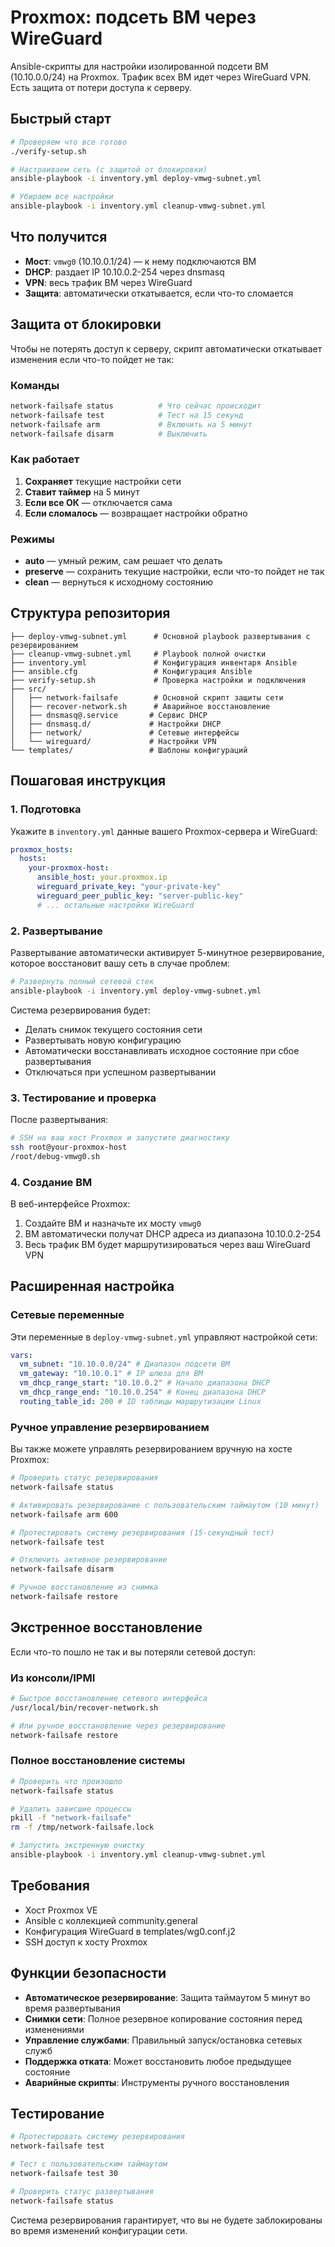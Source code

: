# Proxmox: подсеть ВМ через WireGuard

Ansible-скрипты для настройки изолированной подсети ВМ (10.10.0.0/24) на Proxmox. Трафик всех ВМ идет через WireGuard VPN. Есть защита от потери доступа к серверу.

## Быстрый старт

```bash
# Проверяем что все готово
./verify-setup.sh

# Настраиваем сеть (с защитой от блокировки)
ansible-playbook -i inventory.yml deploy-vmwg-subnet.yml

# Убираем все настройки
ansible-playbook -i inventory.yml cleanup-vmwg-subnet.yml
```

## Что получится

- **Мост**: `vmwg0` (10.10.0.1/24) — к нему подключаются ВМ
- **DHCP**: раздает IP 10.10.0.2-254 через dnsmasq
- **VPN**: весь трафик ВМ через WireGuard
- **Защита**: автоматически откатывается, если что-то сломается

## Защита от блокировки

Чтобы не потерять доступ к серверу, скрипт автоматически откатывает изменения если что-то пойдет не так:

### Команды

```bash
network-failsafe status          # Что сейчас происходит
network-failsafe test            # Тест на 15 секунд
network-failsafe arm             # Включить на 5 минут
network-failsafe disarm          # Выключить
```

### Как работает

1. **Сохраняет** текущие настройки сети
2. **Ставит таймер** на 5 минут
3. **Если все ОК** — отключается сама
4. **Если сломалось** — возвращает настройки обратно

### Режимы

- **auto** — умный режим, сам решает что делать
- **preserve** — сохранить текущие настройки, если что-то пойдет не так
- **clean** — вернуться к исходному состоянию

## Структура репозитория

```text
├── deploy-vmwg-subnet.yml      # Основной playbook развертывания с резервированием
├── cleanup-vmwg-subnet.yml     # Playbook полной очистки
├── inventory.yml               # Конфигурация инвентаря Ansible
├── ansible.cfg                 # Конфигурация Ansible
├── verify-setup.sh             # Проверка настройки и подключения
├── src/
│   ├── network-failsafe        # Основной скрипт защиты сети
│   ├── recover-network.sh      # Аварийное восстановление
│   ├── dnsmasq@.service       # Сервис DHCP
│   ├── dnsmasq.d/             # Настройки DHCP
│   ├── network/               # Сетевые интерфейсы
│   └── wireguard/             # Настройки VPN
└── templates/                 # Шаблоны конфигураций
```

## Пошаговая инструкция

### 1. Подготовка

Укажите в `inventory.yml` данные вашего Proxmox-сервера и WireGuard:

```yaml
proxmox_hosts:
  hosts:
    your-proxmox-host:
      ansible_host: your.proxmox.ip
      wireguard_private_key: "your-private-key"
      wireguard_peer_public_key: "server-public-key"
      # ... остальные настройки WireGuard
```

### 2. Развертывание

Развертывание автоматически активирует 5-минутное резервирование, которое восстановит вашу сеть в случае проблем:

```bash
# Развернуть полный сетевой стек
ansible-playbook -i inventory.yml deploy-vmwg-subnet.yml
```

Система резервирования будет:

- Делать снимок текущего состояния сети
- Развертывать новую конфигурацию
- Автоматически восстанавливать исходное состояние при сбое развертывания
- Отключаться при успешном развертывании

### 3. Тестирование и проверка

После развертывания:

```bash
# SSH на ваш хост Proxmox и запустите диагностику
ssh root@your-proxmox-host
/root/debug-vmwg0.sh
```

### 4. Создание ВМ

В веб-интерфейсе Proxmox:

1. Создайте ВМ и назначьте их мосту `vmwg0`
2. ВМ автоматически получат DHCP адреса из диапазона 10.10.0.2-254
3. Весь трафик ВМ будет маршрутизироваться через ваш WireGuard VPN

## Расширенная настройка

### Сетевые переменные

Эти переменные в `deploy-vmwg-subnet.yml` управляют настройкой сети:

```yaml
vars:
  vm_subnet: "10.10.0.0/24" # Диапазон подсети ВМ
  vm_gateway: "10.10.0.1" # IP шлюза для ВМ
  vm_dhcp_range_start: "10.10.0.2" # Начало диапазона DHCP
  vm_dhcp_range_end: "10.10.0.254" # Конец диапазона DHCP
  routing_table_id: 200 # ID таблицы маршрутизации Linux
```

### Ручное управление резервированием

Вы также можете управлять резервированием вручную на хосте Proxmox:

```bash
# Проверить статус резервирования
network-failsafe status

# Активировать резервирование с пользовательским таймаутом (10 минут)
network-failsafe arm 600

# Протестировать систему резервирования (15-секундный тест)
network-failsafe test

# Отключить активное резервирование
network-failsafe disarm

# Ручное восстановление из снимка
network-failsafe restore
```

## Экстренное восстановление

Если что-то пошло не так и вы потеряли сетевой доступ:

### Из консоли/IPMI

```bash
# Быстрое восстановление сетевого интерфейса
/usr/local/bin/recover-network.sh

# Или ручное восстановление через резервирование
network-failsafe restore
```

### Полное восстановление системы

```bash
# Проверить что произошло
network-failsafe status

# Удалить зависшие процессы
pkill -f "network-failsafe"
rm -f /tmp/network-failsafe.lock

# Запустить экстренную очистку
ansible-playbook -i inventory.yml cleanup-vmwg-subnet.yml
```

## Требования

- Хост Proxmox VE
- Ansible с коллекцией community.general
- Конфигурация WireGuard в templates/wg0.conf.j2
- SSH доступ к хосту Proxmox

## Функции безопасности

- **Автоматическое резервирование**: Защита таймаутом 5 минут во время развертывания
- **Снимки сети**: Полное резервное копирование состояния перед изменениями
- **Управление службами**: Правильный запуск/остановка сетевых служб
- **Поддержка отката**: Может восстановить любое предыдущее состояние
- **Аварийные скрипты**: Инструменты ручного восстановления

## Тестирование

```bash
# Протестировать систему резервирования
network-failsafe test

# Тест с пользовательским таймаутом
network-failsafe test 30

# Проверить статус развертывания
network-failsafe status
```

Система резервирования гарантирует, что вы не будете заблокированы во время изменений конфигурации сети.
